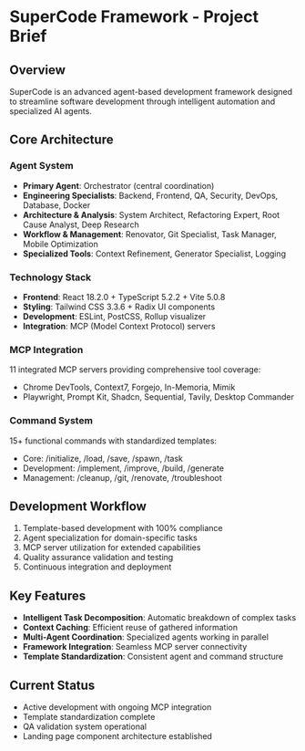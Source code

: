 # SuperCode Framework - Project Brief

## Overview
SuperCode is an advanced agent-based development framework designed to streamline software development through intelligent automation and specialized AI agents.

## Core Architecture

### Agent System
- **Primary Agent**: Orchestrator (central coordination)
- **Engineering Specialists**: Backend, Frontend, QA, Security, DevOps, Database, Docker
- **Architecture & Analysis**: System Architect, Refactoring Expert, Root Cause Analyst, Deep Research
- **Workflow & Management**: Renovator, Git Specialist, Task Manager, Mobile Optimization
- **Specialized Tools**: Context Refinement, Generator Specialist, Logging

### Technology Stack
- **Frontend**: React 18.2.0 + TypeScript 5.2.2 + Vite 5.0.8
- **Styling**: Tailwind CSS 3.3.6 + Radix UI components
- **Development**: ESLint, PostCSS, Rollup visualizer
- **Integration**: MCP (Model Context Protocol) servers

### MCP Integration
11 integrated MCP servers providing comprehensive tool coverage:
- Chrome DevTools, Context7, Forgejo, In-Memoria, Mimik
- Playwright, Prompt Kit, Shadcn, Sequential, Tavily, Desktop Commander

### Command System
15+ functional commands with standardized templates:
- Core: /initialize, /load, /save, /spawn, /task
- Development: /implement, /improve, /build, /generate
- Management: /cleanup, /git, /renovate, /troubleshoot

## Development Workflow
1. Template-based development with 100% compliance
2. Agent specialization for domain-specific tasks
3. MCP server utilization for extended capabilities
4. Quality assurance validation and testing
5. Continuous integration and deployment

## Key Features
- **Intelligent Task Decomposition**: Automatic breakdown of complex tasks
- **Context Caching**: Efficient reuse of gathered information
- **Multi-Agent Coordination**: Specialized agents working in parallel
- **Framework Integration**: Seamless MCP server connectivity
- **Template Standardization**: Consistent agent and command structure

## Current Status
- Active development with ongoing MCP integration
- Template standardization complete
- QA validation system operational
- Landing page component architecture established